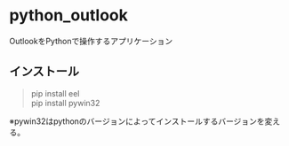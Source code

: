 # python_outlook
OutlookをPythonで操作するアプリケーション
  
## インストール
>pip install eel  
pip install pywin32  
  
※pywin32はpythonのバージョンによってインストールするバージョンを変える。  

